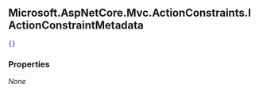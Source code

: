 
<h2 id="tocS_Microsoft.AspNetCore.Mvc.ActionConstraints.IActionConstraintMetadata">Microsoft.AspNetCore.Mvc.ActionConstraints.IActionConstraintMetadata</h2>

<a id="schemamicrosoft.aspnetcore.mvc.actionconstraints.iactionconstraintmetadata"></a>
<a id="schema_Microsoft.AspNetCore.Mvc.ActionConstraints.IActionConstraintMetadata"></a>
<a id="tocSmicrosoft.aspnetcore.mvc.actionconstraints.iactionconstraintmetadata"></a>
<a id="tocsmicrosoft.aspnetcore.mvc.actionconstraints.iactionconstraintmetadata"></a>

```json
{}

```

### Properties

*None*



